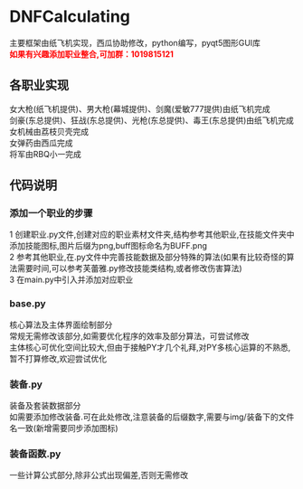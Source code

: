 # DNFCalculating
  主要框架由纸飞机实现，西瓜协助修改，python编写，pyqt5图形GUI库<br>
  <font style='color:red'><b>如果有兴趣添加职业整合,可加群：1019815121</b><br></font>

## 各职业实现
  女大枪(纸飞机提供)、男大枪(幕城提供)、剑魔(爱敏777提供)由纸飞机完成<br>
  剑豪(东总提供)、狂战(东总提供)、光枪(东总提供)、毒王(东总提供)由纸飞机完成<br>
  女机械由荔枝贝壳完成<br>
  女弹药由西瓜完成<br>
  将军由RBQ小一完成<br>


## 代码说明
### 添加一个职业的步骤
  1 创建职业.py文件,创建对应的职业素材文件夹,结构参考其他职业,在技能文件夹中添加技能图标,图片后缀为png,buff图标命名为BUFF.png<br>
  2 参考其他职业,在.py文件中完善技能数据及部分特殊的算法(如果有比较奇怪的算法需要时间,可以参考芙蕾雅.py修改技能类结构,或者修改伤害算法)<br>
  3 在main.py中引入并添加对应职业

### base.py
  核心算法及主体界面绘制部分<br>
  常规无需修改该部分,如需要优化程序的效率及部分算法，可尝试修改<br>
  主体核心可优化空间比较大,但由于接触PY才几个礼拜,对PY多核心运算的不熟悉,暂不打算修改,欢迎尝试优化

### 装备.py
  装备及套装数据部分<br>
  如需要添加修改装备.可在此处修改,注意装备的后缀数字,需要与img/装备下的文件名一致(新增需要同步添加图标)

### 装备函数.py
  一些计算公式部分,除非公式出现偏差,否则无需修改<br>

